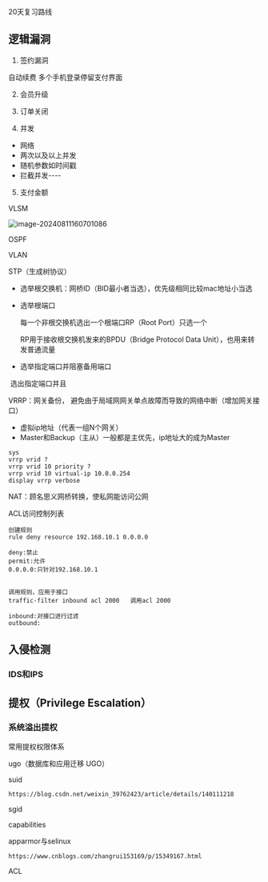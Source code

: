 20天复习路线

## 逻辑漏洞

1. 签约漏洞

自动续费 多个手机登录停留支付界面

2. 会员升级

3. 订单关闭

4. 并发

- 网络
- 两次以及以上并发
- 随机参数如时间戳
- 拦截并发----

5. 支付金额

VLSM

![image-20240811160701086](C:\Users\Annie\AppData\Roaming\Typora\typora-user-images\image-20240811160701086.png)

OSPF

VLAN 

STP（生成树协议）

- 选举根交换机：网桥ID（BID最小者当选），优先级相同比较mac地址小当选

- 选举根端口

  每一个非根交换机选出一个根端口RP（Root Port）只选一个

  RP用于接收根交换机发来的BPDU（Bridge Protocol Data Unit），也用来转发普通流量
  
- 选举指定端口并阻塞备用端口

​       选出指定端口并且

VRRP：网关备份，   避免由于局域网网关单点故障而导致的网络中断（增加网关接口）

- 虚拟ip地址（代表一组N个网关）
- Master和Backup（主从）一般都是主优先，ip地址大的成为Master

```
sys
vrrp vrid ?
vrrp vrid 10 priority ?
vrrp vrid 10 virtual-ip 10.0.0.254 
display vrrp verbose
```

NAT：顾名思义网桥转换，使私网能访问公网

ACL访问控制列表

```
创建规则
rule deny resource 192.168.10.1 0.0.0.0

deny:禁止
permit:允许
0.0.0.0:只针对192.168.10.1


调用规则，应用于接口
traffic-filter inbound acl 2000   调用acl 2000

inbound:对接口进行过滤
outbound:
```

## 入侵检测

### IDS和IPS



## 提权（Privilege Escalation）

### 系统溢出提权

常用提权权限体系

ugo（数据库和应用迁移 UGO）

suid

```
https://blog.csdn.net/weixin_39762423/article/details/140111218
```

sgid

capabilities

apparmor与selinux

```
https://www.cnblogs.com/zhangrui153169/p/15349167.html
```

ACL

